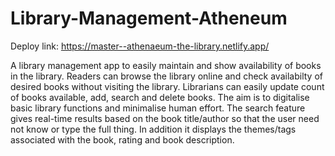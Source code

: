 # Library-Management-Atheneum

Deploy link: https://master--athenaeum-the-library.netlify.app/

A library management app to easily maintain and show availability of books in the library.
Readers can browse the library online and check availabilty of desired books without visiting the library.
Librarians can easily update count of books available, add, search and delete books.
The aim is to digitalise basic library functions and minimalise human effort.
The search feature gives real-time results based on the book title/author so that the user need not know or type the full thing.
In addition it displays the themes/tags associated with the book, rating and book description. 
